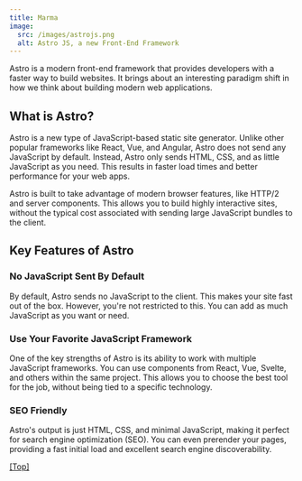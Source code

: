 ```yaml
---
title: Marma
image:
  src: /images/astrojs.png
  alt: Astro JS, a new Front-End Framework
---
```

Astro is a modern front-end framework that provides developers with a faster way to build websites. It brings about an interesting paradigm shift in how we think about building modern web applications. 

## What is Astro?

Astro is a new type of JavaScript-based static site generator. Unlike other popular frameworks like React, Vue, and Angular, Astro does not send any JavaScript by default. Instead, Astro only sends HTML, CSS, and as little JavaScript as you need. This results in faster load times and better performance for your web apps.

Astro is built to take advantage of modern browser features, like HTTP/2 and server components. This allows you to build highly interactive sites, without the typical cost associated with sending large JavaScript bundles to the client.


## Key Features of Astro


### No JavaScript Sent By Default

By default, Astro sends no JavaScript to the client. This makes your site fast out of the box. However, you're not restricted to this. You can add as much JavaScript as you want or need.


### Use Your Favorite JavaScript Framework

One of the key strengths of Astro is its ability to work with multiple JavaScript frameworks. You can use components from React, Vue, Svelte, and others within the same project. This allows you to choose the best tool for the job, without being tied to a specific technology.


### SEO Friendly

Astro's output is just HTML, CSS, and minimal JavaScript, making it perfect for search engine optimization (SEO). You can even prerender your pages, providing a fast initial load and excellent search engine discoverability.

<a href="#top">[Top]</a>
